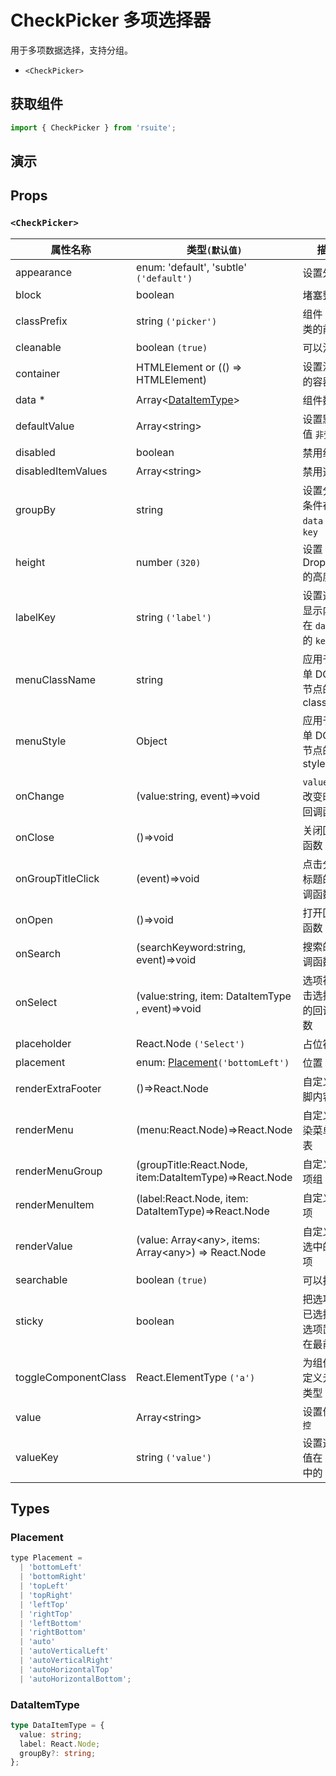 # CheckPicker 多项选择器

用于多项数据选择，支持分组。

* `<CheckPicker>`

## 获取组件

```js
import { CheckPicker } from 'rsuite';
```

## 演示

<!--{demo}-->

## Props

### `<CheckPicker>`

| 属性名称             | 类型`(默认值)`                                                   | 描述                                 |
| -------------------- | ---------------------------------------------------------------- | ------------------------------------ |
| appearance           | enum: 'default', 'subtle' `('default')`                          | 设置外观                             |
| block                | boolean                                                          | 堵塞整行                             |
| classPrefix          | string `('picker')`                                              | 组件 CSS 类的前缀                    |
| cleanable            | boolean `(true)`                                                 | 可以清除                             |
| container            | HTMLElement or (() => HTMLElement)                               | 设置渲染的容器                       |
| data \*              | Array&lt;[DataItemType](#DataItemType)&gt;                       | 组件数据                             |
| defaultValue         | Array&lt;string&gt;                                              | 设置默认值 `非受控`                  |
| disabled             | boolean                                                          | 禁用组件                             |
| disabledItemValues   | Array&lt;string&gt;                                              | 禁用选项                             |
| groupBy              | string                                                           | 设置分组条件在 `data` 中的 `key`     |
| height               | number `(320)`                                                   | 设置 Dropdown 的高度                 |
| labelKey             | string `('label')`                                               | 设置选项显示内容在 `data` 中的 `key` |
| menuClassName        | string                                                           | 应用于菜单 DOM 节点的 css class      |
| menuStyle            | Object                                                           | 应用于菜单 DOM 节点的 style          |
| onChange             | (value:string, event)=>void                                      | `value` 发生改变时的回调函数         |
| onClose              | ()=>void                                                         | 关闭回调函数                         |
| onGroupTitleClick    | (event)=>void                                                    | 点击分组标题的回调函数               |
| onOpen               | ()=>void                                                         | 打开回调函数                         |
| onSearch             | (searchKeyword:string, event)=>void                              | 搜索的回调函数                       |
| onSelect             | (value:string, item: DataItemType , event)=>void                 | 选项被点击选择后的回调函数           |
| placeholder          | React.Node `('Select')`                                          | 占位符                               |
| placement            | enum: [Placement](#Placement)`('bottomLeft')`                    | 位置                                 |
| renderExtraFooter    | ()=>React.Node                                                   | 自定义页脚内容                       |
| renderMenu           | (menu:React.Node)=>React.Node                                    | 自定义渲染菜单列表                   |
| renderMenuGroup      | (groupTitle:React.Node, item:DataItemType)=>React.Node           | 自定义选项组                         |
| renderMenuItem       | (label:React.Node, item: DataItemType)=>React.Node               | 自定义选项                           |
| renderValue          | (value: Array&lt;any&gt;, items: Array&lt;any&gt;) => React.Node | 自定义被选中的选项                   |
| searchable           | boolean `(true)`                                                 | 可以搜索                             |
| sticky               | boolean                                                          | 把选项中已选择的选项置顶在最前面     |
| toggleComponentClass | React.ElementType `('a')`                                        | 为组件自定义元素类型                 |
| value                | Array&lt;string&gt;                                              | 设置值 `受控`                        |
| valueKey             | string `('value')`                                               | 设置选项值在 `data` 中的 `key`       |

## Types

### Placement

```js
type Placement =
  | 'bottomLeft'
  | 'bottomRight'
  | 'topLeft'
  | 'topRight'
  | 'leftTop'
  | 'rightTop'
  | 'leftBottom'
  | 'rightBottom'
  | 'auto'
  | 'autoVerticalLeft'
  | 'autoVerticalRight'
  | 'autoHorizontalTop'
  | 'autoHorizontalBottom';
```

### DataItemType

```ts
type DataItemType = {
  value: string;
  label: React.Node;
  groupBy?: string;
};
```
